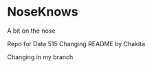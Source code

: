 # NoseKnows

A bit on the nose

Repo for Data 515
Changing README by Chakita

Changing in my branch
